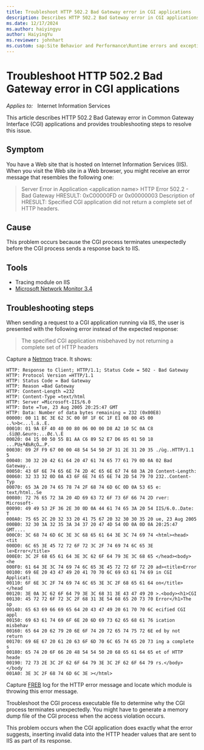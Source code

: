 ```yaml
---
title: Troubleshoot HTTP 502.2 Bad Gateway error in CGI applications
description: Describes HTTP 502.2 Bad Gateway error in CGI applications and provides troubleshooting steps to resolve this issue.
ms.date: 12/17/2024
ms.author: haiyingyu
author: HaiyingYu
ms.reviewer: johnhart
ms.custom: sap:Site Behavior and Performance\Runtime errors and exceptions, including HTTP 400 and 50x errors
---
```

# Troubleshoot HTTP 502.2 Bad Gateway error in CGI applications

_Applies to:_ &nbsp; Internet Information Services

This article describes HTTP 502.2 Bad Gateway error in Common Gateway Interface (CGI) applications and provides troubleshooting steps to resolve this issue.

## Symptom

You have a Web site that is hosted on Internet Information Services (IIS). When you visit the Web site in a Web browser, you might receive an error message that resembles the following one:

> Server Error in Application \<application name\>
> HTTP Error 502.2 - Bad Gateway
> HRESULT: 0xC00000FD or 0x00000003
> Description of HRESULT: Specified CGI application did not return a complete set of HTTP headers.

## Cause

This problem occurs because the CGI process terminates unexpectedly before the CGI process sends a response back to IIS.

## Tools

- Tracing module on IIS
- [Microsoft Network Monitor 3.4](https://www.microsoft.com/download/4865)

## Troubleshooting steps

When sending a request to a CGI application running via IIS, the user is presented with the following error instead of the expected response:

> The specified CGI application misbehaved by not returning a complete set of HTTP headers

Capture a [Netmon](/windows-hardware/drivers/portable/using-the-netmon-tool) trace. It shows:

```output
HTTP: Response to Client; HTTP/1.1; Status Code = 502 - Bad Gateway
HTTP: Protocol Version =HTTP/1.1
HTTP: Status Code = Bad Gateway
HTTP: Reason =Bad Gateway
HTTP: Content-Length =232
HTTP: Content-Type =text/html
HTTP: Server =Microsoft-IIS/6.0
HTTP: Date =Tue, 23 Aug 2005 20:25:47 GMT
HTTP: Data: Number of data bytes remaining = 232 (0x00E8)
00000: 00 11 BC 3E 62 3C 00 0F 1F 6C 1F E1 08 00 45 00 ..%>b<...l.á..E.
00010: 01 9A EF 40 40 00 80 06 00 00 D8 A2 10 5C 0A C8 .šï@@.&euro;...Ø¢.\.È
00020: 04 15 00 50 55 B1 AA C6 89 52 E7 D6 85 01 50 18 ...PU±ªÆ‰RçÖ….P.
00030: 09 2F F9 67 00 00 48 54 54 50 2F 31 2E 31 20 35 ./ùg..HTTP/1.1 5
00040: 30 32 20 42 61 64 20 47 61 74 65 77 61 79 0D 0A 02 Bad Gateway..
00050: 43 6F 6E 74 65 6E 74 2D 4C 65 6E 67 74 68 3A 20 Content-Length: 
00060: 32 33 32 0D 0A 43 6F 6E 74 65 6E 74 2D 54 79 70 232..Content-Typ
00070: 65 3A 20 74 65 78 74 2F 68 74 6D 6C 0D 0A 53 65 e: text/html..Se
00080: 72 76 65 72 3A 20 4D 69 63 72 6F 73 6F 66 74 2D rver: Microsoft-
00090: 49 49 53 2F 36 2E 30 0D 0A 44 61 74 65 3A 20 54 IIS/6.0..Date: T
000A0: 75 65 2C 20 32 33 20 41 75 67 20 32 30 30 35 20 ue, 23 Aug 2005 
000B0: 32 30 3A 32 35 3A 34 37 20 47 4D 54 0D 0A 0D 0A 20:25:47 GMT....
000C0: 3C 68 74 6D 6C 3E 3C 68 65 61 64 3E 3C 74 69 74 <html><head><tit
000D0: 6C 65 3E 45 72 72 6F 72 3C 2F 74 69 74 6C 65 3E le>Error</title>
000E0: 3C 2F 68 65 61 64 3E 3C 62 6F 64 79 3E 3C 68 65 </head><body><he
000F0: 61 64 3E 3C 74 69 74 6C 65 3E 45 72 72 6F 72 20 ad><title>Error 
00100: 69 6E 20 43 47 49 20 41 70 70 6C 69 63 61 74 69 in CGI Applicati
00110: 6F 6E 3C 2F 74 69 74 6C 65 3E 3C 2F 68 65 61 64 on</title></head
00120: 3E 0A 3C 62 6F 64 79 3E 3C 68 31 3E 43 47 49 20 >.<body><h1>CGI 
00130: 45 72 72 6F 72 3C 2F 68 31 3E 54 68 65 20 73 70 Error</h1>The sp
00140: 65 63 69 66 69 65 64 20 43 47 49 20 61 70 70 6C ecified CGI appl
00150: 69 63 61 74 69 6F 6E 20 6D 69 73 62 65 68 61 76 ication misbehav
00160: 65 64 20 62 79 20 6E 6F 74 20 72 65 74 75 72 6E ed by not return
00170: 69 6E 67 20 61 20 63 6F 6D 70 6C 65 74 65 20 73 ing a complete s
00180: 65 74 20 6F 66 20 48 54 54 50 20 68 65 61 64 65 et of HTTP heade
00190: 72 73 2E 3C 2F 62 6F 64 79 3E 3C 2F 62 6F 64 79 rs.</body></body
001A0: 3E 3C 2F 68 74 6D 6C 3E ></html>
```

Capture [FREB](troubleshoot-php-with-failed-request-tracing.md) log for the HTTP error message and locate which module is throwing this error message.

Troubleshoot the CGI process executable file to determine why the CGI process terminates unexpectedly. You might have to generate a memory dump file of the CGI process when the access violation occurs.

This problem occurs when the CGI application does exactly what the error suggests, inserting invalid data into the HTTP header values that are sent to IIS as part of its response. 
